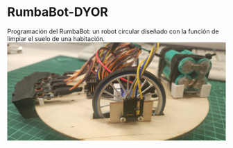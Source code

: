 # RumbaBot-DYOR
Programación del RumbaBot: un robot circular diseñado con la función de limpiar el suelo de una habitación.
![alt text](https://github.com/alolopo17/RumbaBot-DYOR/blob/main/media_files/Robot_lateral.jpg?raw=true)
